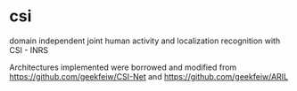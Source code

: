 # csi
domain independent joint human activity and localization recognition with CSI - INRS

Architectures implemented were borrowed and modified from https://github.com/geekfeiw/CSI-Net and https://github.com/geekfeiw/ARIL
